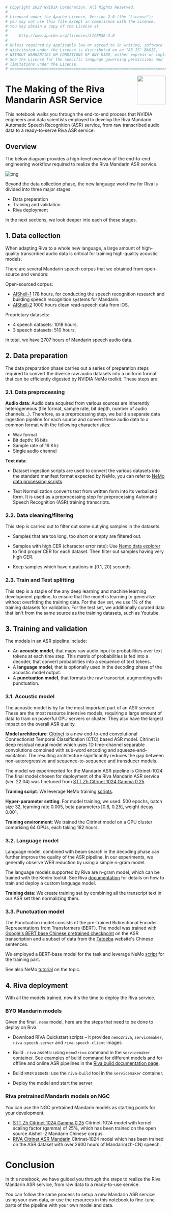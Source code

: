 ```python
# Copyright 2022 NVIDIA Corporation. All Rights Reserved.
#
# Licensed under the Apache License, Version 2.0 (the "License");
# you may not use this file except in compliance with the License.
# You may obtain a copy of the License at
#
#     http://www.apache.org/licenses/LICENSE-2.0
#
# Unless required by applicable law or agreed to in writing, software
# distributed under the License is distributed on an "AS IS" BASIS,
# WITHOUT WARRANTIES OR CONDITIONS OF ANY KIND, either express or implied.
# See the License for the specific language governing permissions and
# limitations under the License.
# ==============================================================================
```

<img src="http://developer.download.nvidia.com/compute/machine-learning/frameworks/nvidia_logo.png" style="width: 90px; float: right;">

# The Making of the Riva Mandarin ASR Service

This notebook walks you through the end-to-end process that NVIDIA engineers and data scientists employed to develop the Riva Mandarin Automatic Speech Recognition (ASR) service, from raw transcribed audio data to a ready-to-serve Riva ASR service.

## Overview

The below diagram provides a high-level overview of the end-to-end engineering workflow required to realize the Riva Mandarin ASR service.

![png](./Mandarin-Riva.PNG)


Beyond the data collection phase, the new language workflow for Riva is divided into three major stages:
- Data preparation
- Training and validation
- Riva deployment

In the next sections, we look deeper into each of these stages.

## 1. Data collection
When adapting Riva to a whole new language, a large amount of high-quality transcribed audio data is critical for training high-quality acoustic models. 

There are several Mandarin speech corpus that we obtained from open-source and vendors: 

Open-sourced corpus: 
- [AIShell-1](https://arxiv.org/pdf/1709.05522.pdf) 178 hours, for conducting the speech recognition research and building speech recognition systems for Mandarin.
- [AIShell-2](https://arxiv.org/pdf/1808.10583.pdf) 1000 hours clean read-speech data from iOS.

Proprietary datasets: 
- 4 speech datasets: 1018 hours.
- 3 speech datasets: 510 hours.

In total, we have 2707 hours of Mandarin speech audio data.

## 2. Data preparation

The data preparation phase carries out a series of preparation steps required to convert the diverse raw audio datasets into a uniform format that can be efficiently digested by NVIDIA NeMo toolkit. These steps are:

### 2.1. Data preprocessing

**Audio data**: Audio data acquired from various sources are inherently heterogeneous (file format, sample rate, bit depth, number of audio channels...). Therefore, as a preprocessing step, we build a separate data ingestion pipeline for each source and convert these audio data to a common format with the following characteristics:
- Wav format
- Bit depth: 16 bits
- Sample rate of 16 Khz
- Single audio channel

**Text data**: 

- Dataset ingestion scripts are used to convert the various datasets into the standard manifest format expected by NeMo, you can refer to [NeMo data processing scripts](https://github.com/NVIDIA/NeMo/tree/main/scripts/dataset_processing).

- Text Normalization converts text from written form into its verbalized form. It is used as a preprocessing step for preprocessing Automatic Speech Recognition (ASR) training transcripts.

### 2.2. Data cleaning/filtering

This step is carried out to filter out some outlying samples in the datasets. 

- Samples that are too long, too short or empty are filtered out.

- Samples with high CER (character error rate): Use [Nemo data explorer](https://github.com/NVIDIA/NeMo/tree/main/tools/speech_data_explorer) to find proper CER for each dataset. Then filter out samples having very high CER.

- Keep samples which have durations in [0.1, 20] seconds


### 2.3. Train and Test splitting
This step is a staple of the any deep learning and machine learning development pipeline, to ensure that the model is learning to generalize without overfitting the training data. For the dev set, we use 1% of the training datasets for validation. For the test set, we additionally curated data that isn't from the same source as the training datasets, such as Youtube.

## 3. Training and validation

The models in an ASR pipeline include:

- An **acoustic model**, that maps raw audio input to probabilities over text tokens at each time step.  This matrix of probabilities is fed into a decoder, that convert probabilities into a sequence of text tokens.
- A **language model**, that is optionally used in the decoding phase of the acoustic model output. 
- A **punctuation model**, that formats the raw transcript, augmenting with punctuation.


### 3.1. Acoustic model

The acoustic model is by far the most important part of an ASR service. These are the most resource intensive models, requiring a large amount of data to train on powerful GPU servers or cluster. They also have the largest impact on the overall ASR quality.

**Model architecture**: [Citrinet](https://arxiv.org/pdf/2104.01721.pdf) is a new end-to-end convolutional Connectionist Temporal Classification (CTC) based ASR model. Citrinet is deep residual neural model which uses 1D time-channel separable convolutions combined with sub-word encoding and squeeze-and-excitation.
The resulting architecture significantly reduces the gap between non-autoregressive and sequence-to-sequence and transducer models.

The model we experimented for the Mandarin ASR pipeline is Citrinet-1024. The final model chosen for deployment of the Riva Mandarin ASR service (ver. 22.04) was finetuned from [STT Zh Citrinet 1024 Gamma 0.25](https://catalog.ngc.nvidia.com/orgs/nvidia/teams/nemo/models/stt_zh_citrinet_1024_gamma_0_25). 

**Training script**: We leverage NeMo training [scripts](https://github.com/NVIDIA/NeMo/blob/v1.0.2/examples/asr/speech_to_text.py). 

**Hyper-parameter setting**: For model training, we used: 500 epochs, batch size 32, learning rate 0.005, beta parameters [0.8, 0.25], weight decay 0.001.

**Training environment**: We trained the Citrinet model on a GPU cluster comprising 64 GPUs, each taking 182 hours.

### 3.2. Language model

Language model, combined with beam search in the decoding phase can further improve the quality of the ASR pipeline. In our experiments, we generally observe WER reduction by using a simple n-gram model. 

The language models supported by Riva are n-gram model, which can be trained with the Kenlm toolkit. See Riva [documentation](https://docs.nvidia.com/deeplearning/riva/user-guide/docs/asr/asr-customizing.html#training-language-models) for details on how to train and deploy a custom language model.

**Training data**: We create training set by combining all the transcript text in our ASR set then normalizing them.

### 3.3. Punctuation model

The Punctuation model consists of the pre-trained Bidirectional Encoder Representations from Transformers (BERT).
The model was trained with [Google's BERT base Chinese pretrained checkpoint](https://storage.googleapis.com/bert_models/2018_11_03/chinese_L-12_H-768_A-12.zip) on the ASR transcription and a subset of data from the [Tatoeba](https://tatoeba.org/en/) website's Chinese sentences.

We employed a BERT-base model for the task and leverage NeMo [script](https://github.com/NVIDIA/NeMo/blob/main/examples/nlp/token_classification/punctuation_capitalization_train_evaluate.py) for the training part. 

See also NeMo [tutorial](https://github.com/NVIDIA/NeMo/blob/main/tutorials/nlp/Punctuation_and_Capitalization.ipynb) on the topic.

## 4. Riva deployment

With all the models trained, now it's the time to deploy the Riva service.

### BYO Mandarin models

Given the final `.nemo` model, here are the steps that need to be done to deploy on Riva:

- Download RIVA Quickstart scripts – it provides `nemo2riva`, `servicemaker`, `riva-speech-server` and `riva-speech-client` images

- Build `.riva` assets: using `nemo2riva` command in the `servicemaker` container. See examples of build command for different models and for offline and online ASR pipelines in the [Riva build documentation page]().

- Build `RMIR` assets: use the `riva-build` tool in the `servicemaker` container.

- Deploy the model and start the server


### Riva pretrained Mandarin models on NGC

You can use the NGC pretrained Mandarin models as starting points for your development.

- [STT Zh Citrinet 1024 Gamma 0.25](https://catalog.ngc.nvidia.com/orgs/nvidia/teams/nemo/models/stt_zh_citrinet_1024_gamma_0_25) Citrinet-1024 model with kernel scaling factor (gamma) of 25%, which has been trained on the open source Aishell-2 Mandarin Chinese corpus. 
- [RIVA Citrinet ASR Mandarin](https://catalog.ngc.nvidia.com/orgs/nvidia/teams/tao/models/speechtotext_zh_cn_citrinet) Citrinet-1024 model which has been trained on the ASR dataset with over 2600 hours of Mandarin(zh-CN) speech. 
    

# Conclusion

In this notebook, we have guided you through the steps to realize the Riva Mandarin ASR service, from raw data to a ready-to-use service. 

You can follow the same process to setup a new Mandarin ASR service using your own data, or use the resources in this notebook to fine-tune parts of the pipeline with your own model and data.
